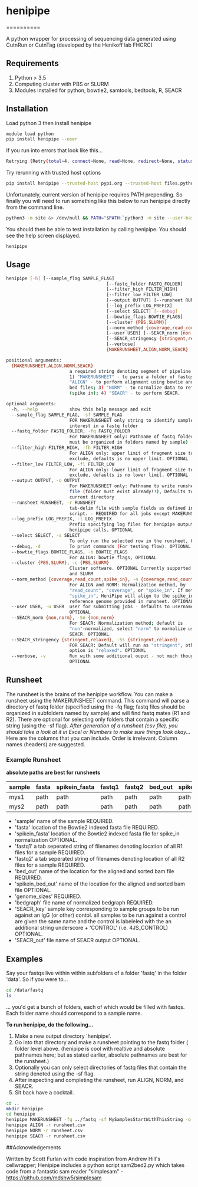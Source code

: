 # henipipe
==========  

A python wrapper for processing of sequencing data generated using CutnRun or CutnTag (developed by the Henikoff lab FHCRC)

## Requirements

1. Python > 3.5
2. Computing cluster with PBS or SLURM
3. Modules installed for python, bowtie2, samtools, bedtools, R, SEACR

## Installation

Load python 3 then install henipipe
```bash
module load python
pip install henipipe --user
```

If you run into errors that look like this...
```bash
Retrying (Retry(total=4, connect=None, read=None, redirect=None, status=None)) after connection broken\n by 'SSLError(SSLError(1, u'[SSL: CERTIFICATE_VERIFY_FAILED] certificate verify failed (_ssl.c:618)\n'),)': /simple/henipipe/
```

Try rerunning with trusted host options
```bash
pip install henipipe --trusted-host pypi.org --trusted-host files.pythonhosted.org --user
```

Unfortunately, current version of henipipe requires PATH prepending.  So finally you will need to run something like this below to run henipipe directly from the command line.
```bash
python3 -m site &> /dev/null && PATH="$PATH:`python3 -m site --user-base`/bin"
```

You should then be able to test installation by calling henipipe.  You should see the help screen displayed.

```bash
henipipe
```

## Usage

```bash
henipipe [-h] [--sample_flag SAMPLE_FLAG]
                                      [--fastq_folder FASTQ_FOLDER]
                                      [--filter_high FILTER_HIGH]
                                      [--filter_low FILTER_LOW]
                                      [--output OUTPUT] [--runsheet RUNSHEET]
                                      [--log_prefix LOG_PREFIX]
                                      [--select SELECT] [--debug]
                                      [--bowtie_flags BOWTIE_FLAGS]
                                      [--cluster {PBS,SLURM}]
                                      [--norm_method {coverage,read_count,spike_in}]
                                      [--user USER] [--SEACR_norm {non,norm}]
                                      [--SEACR_stringency {stringent,relaxed}]
                                      [--verbose]
                                      {MAKERUNSHEET,ALIGN,NORM,SEACR}

positional arguments:
  {MAKERUNSHEET,ALIGN,NORM,SEACR}
                        a required string denoting segment of pipeline to run.
                        1) "MAKERUNSHEET" - to parse a folder of fastqs; 2)
                        "ALIGN" - to perform alignment using bowtie and output
                        bed files; 3) "NORM" - to normalize data to reference
                        (spike in); 4) "SEACR" - to perform SEACR.

optional arguments:
  -h, --help            show this help message and exit
  --sample_flag SAMPLE_FLAG, -sf SAMPLE_FLAG
                        FOR MAKERUNSHEET only string to identify samples of
                        interest in a fastq folder
  --fastq_folder FASTQ_FOLDER, -fq FASTQ_FOLDER
                        For MAKERUNSHEET only: Pathname of fastq folder (files
                        must be organized in folders named by sample)
  --filter_high FILTER_HIGH, -fh FILTER_HIGH
                        For ALIGN only: upper limit of fragment size to
                        exclude, defaults is no upper limit. OPTIONAL
  --filter_low FILTER_LOW, -fl FILTER_LOW
                        For ALIGN only: lower limit of fragment size to
                        exclude, defaults is no lower limit. OPTIONAL
  --output OUTPUT, -o OUTPUT
                        For MAKERUNSHEET only: Pathname to write runsheet.csv
                        file (folder must exist already!!), Defaults to
                        current directory
  --runsheet RUNSHEET, -r RUNSHEET
                        tab-delim file with sample fields as defined in the
                        script. - REQUIRED for all jobs except MAKERUNSHEET
  --log_prefix LOG_PREFIX, -l LOG_PREFIX
                        Prefix specifying log files for henipipe output from
                        henipipe calls. OPTIONAL
  --select SELECT, -s SELECT
                        To only run the selected row in the runsheet, OPTIONAL
  --debug, -d           To print commands (For testing flow). OPTIONAL
  --bowtie_flags BOWTIE_FLAGS, -b BOWTIE_FLAGS
                        For ALIGN: bowtie flags, OPTIONAL
  --cluster {PBS,SLURM}, -c {PBS,SLURM}
                        Cluster software. OPTIONAL Currently supported: PBS
                        and SLURM
  --norm_method {coverage,read_count,spike_in}, -n {coverage,read_count,spike_in}
                        For ALIGN and NORM: Normalization method, by
                        "read_count", "coverage", or "spike_in". If method is
                        "spike_in", HeniPipe will align to the spike_in
                        reference genome provided in runsheet. OPTIONAL
  --user USER, -u USER  user for submitting jobs - defaults to username.
                        OPTIONAL
  --SEACR_norm {non,norm}, -Sn {non,norm}
                        For SEACR: Normalization method; default is
                        "non"-normalized, select "norm" to normalize using
                        SEACR. OPTIONAL
  --SEACR_stringency {stringent,relaxed}, -Ss {stringent,relaxed}
                        FOR SEACR: Default will run as "stringent", other
                        option is "relaxed". OPTIONAL
  --verbose, -v         Run with some additional ouput - not much though...
                        OPTIONAL
```


## Runsheet

The runsheet is the brains of the henipipe workflow.  You can make a runsheet using the MAKERUNSHEET command.  This command will parse a directory of fastq folder (specified using the -fq flag; fastq files should be organized in subfolders named by sample) and will find fastq mates (R1 and R2).  There are optional for selecting only folders that contain a specific string (using the -sf flag).  *After generation of a runsheet (csv file), you should take a look at it in Excel or Numbers to make sure things look okay...*  Here are the columns that you can include.  Order is irrelevant.  Column names (headers) are suggested.

### Example Runsheet 

**absolute paths are best for runsheets**

| sample | fasta | spikein_fasta | fastq1 | fastq2 | bed_out | spikein_bed_out | genome_sizes | bedgraph |  SEACR_key  | SEACR_out |
|--------|-------|---------------|--------|--------|---------|-----------------|--------------|----------|-------------|-----------|
|  mys1  |  path |      path     |  path  |  path  |   path  |       path      |     path     |   path   |     4JS     |   path    |
|  mys2  |  path |      path     |  path  |  path  |   path  |       path      |     path     |   path   | 4JS_CONTROL |   path    |


* 'sample' name of the sample REQUIRED.  
* 'fasta' location of the Bowtie2 indexed fasta file REQUIRED.  
* 'spikein_fasta' location of the Bowtie2 indexed fasta file for spike_in normalization OPTIONAL.  
* 'fastq1' a tab seperated string of filenames denoting location of all R1 files for a sample REQUIRED.  
* 'fastq2' a tab seperated string of filenames denoting location of all R2 files for a sample REQUIRED.  
* 'bed_out' name of the location for the aligned and sorted bam file REQUIRED.  
* 'spikein_bed_out' name of the location for the aligned and sorted bam file OPTIONAL.  
* 'genome_sizes' REQUIRED.  
* 'bedgraph' file name of normalized bedgraph REQUIRED.  
* 'SEACR_key' sample key corresponding to sample groups to be run against an IgG (or other) contol.  all samples to be run against a control are given the same name and the control is labeleled with the an additional string underscore + 'CONTROL' (i.e. 4JS_CONTROL) OPTIONAL.  
* 'SEACR_out' file name of SEACR output OPTIONAL.  



## Examples

Say your fastqs live within within subfolders of a folder 'fastq' in the folder 'data'.  So if you were to...
```bash
cd /data/fastq
ls
```
... you'd get a bunch of folders, each of which would be filled with fastqs.  Each folder name should correspond to a sample name.


**To run henipipe, do the following...**
1. Make a new output directory 'henipipe'.
2. Go into that directory and make a runsheet pointing to the fastq folder ( folder level above.  (henipipe is cool with realtive and absolute pathnames here; but as stated earlier, absolute pathnames are best for the runsheet.)  
3.  Optionally you can only select directories of fastq files that contain the string denoted using the -sf flag.  
4. After inspecting and completing the runsheet, run ALIGN, NORM, and SEACR.  
5. Sit back have a cocktail.

```bash
cd ..
mkdir henipipe
cd henipipe
henipipe MAKERUNSHEET -fq ../fastq -sf MySamplesStartWithThisString -o henipipe
henipipe ALIGN -r runsheet.csv
henipipe NORM -r runsheet.csv
henipipe SEACR -r runsheet.csv
```


##Acknowledgements

Written by Scott Furlan with code inspiration from Andrew Hill's cellwrapper; Henipipe includes a python script sam2bed2.py which takes code from a fantastic sam reader "simplesam" - https://github.com/mdshw5/simplesam